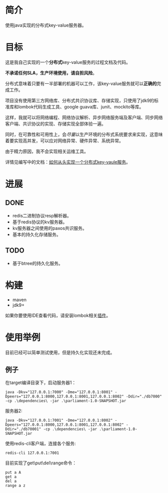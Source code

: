 # 简介

使用java实现的分布式key-value服务器。

# 目标

这是我自己实现的一个**分布式**key-value服务的过程文档及代码。

**不承诺任何SLA，生产环境使用，请自担风险**。

分布式意味着只要有一半部署的机器可以工作，该key-value服务就可以**正确的**完成工作。

项目没有使用第三方网络库、分布式共识协议库、存储实现，只使用了jdk9的标准库和lombok代码生成工具、google guava库、junit、mockito等库。

这样，我就可以将网络编程、网络协议解析、异步网络服务端及客户端、同步网络客户端、共识协议的实现、存储实现全部体验一遍。

同时，在可靠性和可用性上，会*尽量*以生产环境的分布式系统要求来实现，这意味着要实现高并发，可以应对网络异常、硬件异常、系统异常。

由于精力原因，我不会实现相关运维工具。

详情见编写中的文档：[如何从头实现一个分布式key-vaule服务](https://z42y.github.io/parliament/)。

# 进展
## DONE
- redis二进制协议resp解析器。
- 基于redis协议的kv服务器。
- kv服务器之间使用的paxos共识服务。
- 基本的持久化存储服务。

## TODO
- 基于btree的持久化服务。

# 构建
- maven
- jdk9+

如果你要使用IDE查看代码，请安装lombok相关[插件](https://projectlombok.org/setup/overview)。

# 使用举例
目前已经可以简单测试使用，但是持久化实现还未完成。

## 例子
在target编译目录下，启动服务器1：

```
java -Dkv="127.0.0.1:7000" -Dme="127.0.0.1:8001" -Dpeers="127.0.0.1:8000,127.0.0.1:8001,127.0.0.1:8002" -Ddir="./db7000" -cp .\dependencies\ -jar .\parliament-1.0-SNAPSHOT.jar
```

服务器2:
```
java -Dkv="127.0.0.1:7001" -Dme="127.0.0.1:8002" -Dpeers="127.0.0.1:8000,127.0.0.1:8001,127.0.0.1:8002" -Ddir="./db70001" -cp .\dependencies\ -jar .\parliament-1.0-SNAPSHOT.jar
```

使用redis-cli客户端，连接各个服务:
```
redis-cli 127.0.0.1:7001
```

目前实现了get\put\del\range命令：
```
put a A
get a
del a
range a z
```